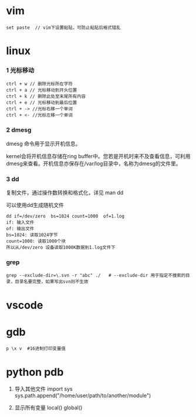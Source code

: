 # vim
```
set paste  // vim下设置粘贴，可防止粘贴后格式错乱
```



# linux

### 1 光标移动
```
ctrl + w // 删除光标所在字符
ctrl + a // 光标移动到开头位置
ctrl + k // 删除此处至末尾所有内容
ctrl + e // 光标移动到最后位置
ctrl + -> //光标右移一个单词
ctrl + <- //光标左移一个单词
```

### 2  dmesg
dmesg 命令用于显示开机信息。

kernel会将开机信息存储在ring buffer中。您若是开机时来不及查看信息，可利用dmesg来查看。开机信息亦保存在/var/log目录中，名称为dmesg的文件里。

### 3 dd
复制文件，通过操作数转换和格式化，详见 man dd

可以使用dd生成随机文件
```
dd if=/dev/zero  bs=1024 count=1000  of=1.log
if: 输入文件
of: 输出文件
bs=1024: 读取1024字节
count=1000: 读取1000个块
所以从/dev/zero 设备读取1000K数据到1.log文件下
```

### grep
```
grep --exclude-dir=\.svn -r "abc" ./   # --exclude-dir 用于指定不搜索的目录，目录名要完整，如果写出svn则不生效
```



# vscode



# gdb
```
p \x v  #16进制打印变量值
```


# python pdb
1. 导入其他文件
import sys
sys.path.append("/home/user/path/to/another/module")

2. 显示所有变量
local()
global()









